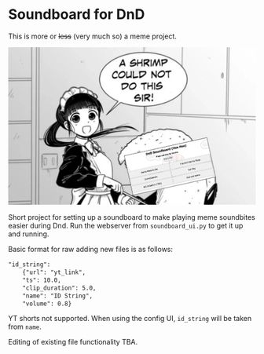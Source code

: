 # Soundboard for DnD

This is more or ~~less~~ (very much so) a meme project.

![alt text](banner.png)

Short project for setting up a soundboard to make playing meme soundbites easier during Dnd. Run the webserver from `soundboard_ui.py` to get it up and running.

Basic format for raw adding new files is as follows:
```
"id_string": 
    {"url": "yt_link", 
    "ts": 10.0, 
    "clip_duration": 5.0, 
    "name": "ID String", 
    "volume": 0.8}
```
YT shorts not supported. When using the config UI, `id_string` will be taken from `name`.

Editing of existing file functionality TBA.
